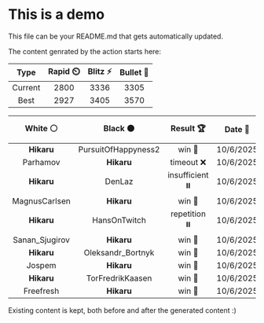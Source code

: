 # This is a demo

This file can be your README.md that gets automatically updated.

The content genrated by the action starts here:

<!--START_SECTION:chessStats-->
<!-- Automatically generated with https://github.com/Balastrong/chess-stats-action -->

| Type | Rapid ⏲️ | Blitz ⚡ | Bullet 🔫 |
|:---:|:---:|:---:|:---:|
| Current | 2800 | 3336 | 3305 |
| Best | 2927 | 3405 | 3570 |

| White ⚪ | Black ⚫ | Result 🏆 | Date 📅 | Position 🗺️ | Type 🕕 |
|:---:|:---:|:---:|:---:|:---:|:---:|
| **Hikaru** | PursuitOfHappyness2 | win 🥇 | 10/6/2025 | <a href="http://www.ee.unb.ca/cgi-bin/tervo/fen.pl?select=5rk1/p7/1p4p1/4p3/1P6/2qPQBPP/P7/5R1K b - - 0 34">Link</a> | Blitz |
| Parhamov | **Hikaru** | timeout ❌ | 10/6/2025 | <a href="http://www.ee.unb.ca/cgi-bin/tervo/fen.pl?select=8/2n2r2/1k6/3NP3/2R1K3/1P6/8/8 b - - 7 85">Link</a> | Blitz |
| **Hikaru** | DenLaz | insufficient ⏸️ | 10/6/2025 | <a href="http://www.ee.unb.ca/cgi-bin/tervo/fen.pl?select=8/8/3k4/1b6/8/1BK5/8/8 w - - 0 53">Link</a> | Blitz |
| MagnusCarlsen | **Hikaru** | win 🥇 | 10/6/2025 | <a href="http://www.ee.unb.ca/cgi-bin/tervo/fen.pl?select=4r3/p7/2p5/2k1BB2/1ppbK1PP/8/PP6/8 w - - 2 36">Link</a> | Blitz |
| **Hikaru** | HansOnTwitch | repetition ⏸️ | 10/6/2025 | <a href="http://www.ee.unb.ca/cgi-bin/tervo/fen.pl?select=r2q1rk1/1bp1bppp/p1np1n2/1p2p3/3PP3/1BP2N1P/PP3PP1/RNBQR1K1 b - - 8 14">Link</a> | Blitz |
| Sanan_Sjugirov | **Hikaru** | win 🥇 | 10/6/2025 | <a href="http://www.ee.unb.ca/cgi-bin/tervo/fen.pl?select=6k1/1p4n1/p1p2R2/2p4p/2P1r3/5NP1/Pr5P/3R3K w - - 0 41">Link</a> | Blitz |
| **Hikaru** | Oleksandr_Bortnyk | win 🥇 | 10/6/2025 | <a href="http://www.ee.unb.ca/cgi-bin/tervo/fen.pl?select=r3k3/5pQ1/3p3p/1Pp5/2BnPP2/2N5/1P4P1/3R1KBq b - - 0 34">Link</a> | Blitz |
| Jospem | **Hikaru** | win 🥇 | 10/6/2025 | <a href="http://www.ee.unb.ca/cgi-bin/tervo/fen.pl?select=8/1Pb3k1/p1N3p1/2Pp4/3P4/K7/2brp3/7R w - - 0 89">Link</a> | Blitz |
| **Hikaru** | TorFredrikKaasen | win 🥇 | 10/6/2025 | <a href="http://www.ee.unb.ca/cgi-bin/tervo/fen.pl?select=3R4/5pk1/pP5p/2rb1p2/P1p2P1P/2P3P1/6B1/6K1 b - - 1 43">Link</a> | Blitz |
| Freefresh | **Hikaru** | win 🥇 | 10/6/2025 | <a href="http://www.ee.unb.ca/cgi-bin/tervo/fen.pl?select=8/8/8/4p3/8/3k4/5K2/8 w - - 5 70">Link</a> | Blitz |

<!--END_SECTION:chessStats-->

Existing content is kept, both before and after the generated content :)
